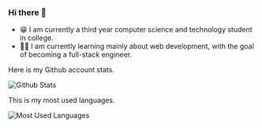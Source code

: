 ### Hi there 👋
* 😁 I am currently a third year computer science and technology student in college.
* 🐱‍🏍 I am currently learning mainly about web development, with the goal of becoming a full-stack engineer.

Here is my Github account stats.

![Github Stats](https://github-readme-stats.vercel.app/api?username=yxr2333&show_icons=true&theme=light&count_private=true)

This is my most used languages.

![Most Used Languages](https://github-readme-stats.vercel.app/api/top-langs/?username=yxr2333&theme=light&layout=compact)


<!--
**yxr2333/yxr2333** is a ✨ _special_ ✨ repository because its `README.md` (this file) appears on your GitHub profile.

Here are some ideas to get you started:

- 🔭 I’m currently working on ...
- 🌱 I’m currently learning ...
- 👯 I’m looking to collaborate on ...
- 🤔 I’m looking for help with ...
- 💬 Ask me about ...
- 📫 How to reach me: ...
- 😄 Pronouns: ...
- ⚡ Fun fact: ...
-->
